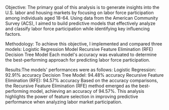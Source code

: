 Objective: The primary goal of this analysis is to generate insights into the U.S. labor and housing markets by focusing on labor force participation among individuals aged 18-64. Using data from the American Community Survey (ACS), I aimed to build predictive models that effectively analyze and classify labor force participation while identifying key influencing factors.

Methodology: To achieve this objective, I implemented and compared three models:
Logistic Regression Model
Recursive Feature Elimination (RFE)
Decision Tree Model
Each model's accuracy was evaluated to determine the best-performing approach for predicting labor force participation.

Results:The models' performances were as follows:
Logistic Regression: 92.91% accuracy
Decision Tree Model: 94.48% accuracy
Recursive Feature Elimination (RFE): 94.57% accuracy
Based on the accuracy comparisons, the Recursive Feature Elimination (RFE) method emerged as the best-performing model, achieving an accuracy of 94.57%. This analysis highlights the power of feature selection in improving predictive performance when analyzing labor market participation.
           
